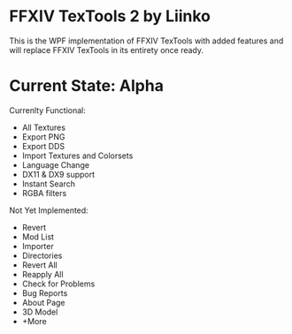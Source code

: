
# FFXIV TexTools 2 by Liinko
This is the WPF implementation of FFXIV TexTools with added features and will replace FFXIV TexTools in its entirety once ready.

# Current State: Alpha
Currenlty Functional:
* All Textures
* Export PNG
* Export DDS
* Import Textures and Colorsets
* Language Change
* DX11 & DX9 support
* Instant Search
* RGBA filters

Not Yet Implemented:
* Revert
* Mod List
* Importer
* Directories
* Revert All
* Reapply All
* Check for Problems
* Bug Reports 
* About Page
* 3D Model
* +More
